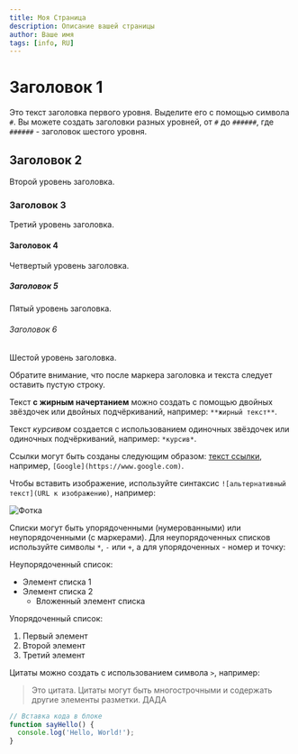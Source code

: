```yaml
---
title: Моя Страница
description: Описание вашей страницы
author: Ваше имя
tags: [info, RU]
---
```


# Заголовок 1

Это текст заголовка первого уровня. Выделите его с помощью символа `#`. Вы можете создать заголовки разных уровней, от `#` до `######`, где `######` - заголовок шестого уровня.

## Заголовок 2

Второй уровень заголовка.

### Заголовок 3

Третий уровень заголовка.

#### Заголовок 4

Четвертый уровень заголовка.

##### Заголовок 5

Пятый уровень заголовка.

###### Заголовок 6

Шестой уровень заголовка.

Обратите внимание, что после маркера заголовка и текста следует оставить пустую строку.

Текст **с жирным начертанием** можно создать с помощью двойных звёздочек или двойных подчёркиваний, например: `**жирный текст**`.

Текст *курсивом* создается с использованием одиночных звёздочек или одиночных подчёркиваний, например: `*курсив*`.

Ссылки могут быть созданы следующим образом: [текст ссылки](URL), например, `[Google](https://www.google.com)`.

Чтобы вставить изображение, используйте синтаксис `![альтернативный текст](URL к изображению)`, например:

![Фотка](https://example.com/logo.png)


Списки могут быть упорядоченными (нумерованными) или неупорядоченными (с маркерами). Для неупорядоченных списков используйте символы `*`, `-` или `+`, а для упорядоченных - номер и точку:

Неупорядоченный список:
- Элемент списка 1
- Элемент списка 2
  - Вложенный элемент списка

Упорядоченный список:
1. Первый элемент
2. Второй элемент
3. Третий элемент

Цитаты можно создать с использованием символа `>`, например:

> Это цитата. Цитаты могут быть многострочными и содержать другие элементы разметки.
> ДАДА




```js
// Вставка кода в блоке
function sayHello() {
  console.log('Hello, World!');
}
